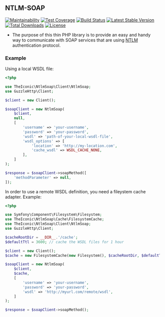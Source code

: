 ## NTLM-SOAP

[![Maintainability](https://api.codeclimate.com/v1/badges/e2e36961babc1aa531f0/maintainability)](https://codeclimate.com/github/theiconic/ntlm-soap/maintainability)
[![Test Coverage](https://api.codeclimate.com/v1/badges/e2e36961babc1aa531f0/test_coverage)](https://codeclimate.com/github/theiconic/ntlm-soap/test_coverage)
[![Build Status](https://travis-ci.org/theiconic/ntlm-soap.svg?branch=master&t=202003171723)](https://travis-ci.org/theiconic/ntlm-soap)
[![Latest Stable Version](https://poser.pugx.org/theiconic/ntlm-parser/v/stable?t=202003171723)](https://packagist.org/packages/theiconic/ntlm-parser)
[![Total Downloads](https://poser.pugx.org/theiconic/ntlm-parser/downloads?t=202003171723)](https://packagist.org/packages/theiconic/ntlm-parser)
[![License](https://poser.pugx.org/theiconic/ntlm-parser/license?t=202003171723)](https://packagist.org/packages/theiconic/ntlm-parser)

 - The purpose of this thin PHP library is to provide an easy and handy way to communicate with SOAP services that are using [NTLM](https://docs.microsoft.com/en-us/windows/desktop/secauthn/microsoft-ntlm) authentication protocol.
 
### Example

Using a local WSDL file:

```php
<?php

use TheIconic\NtlmSoap\Client\NtlmSoap;
use GuzzleHttp\Client;

$client = new Client();

$soapClient = new NtlmSoap(
    $client,
    null,
    [
        'username' => 'your-username',
        'password' => 'your-password',
        'wsdl' => 'path-of-your-local-wsdl-file',
        'wsdl_options' => [
            'location' => 'http://my-location.com',
            'cache_wsdl' => WSDL_CACHE_NONE,
        ],
    ]
);

$response = $soapClient->soapMethod([
    'methodParameter' => null,
]);
```

In order to use a remote WSDL definition, you need a fileystem cache adapter. Example:

```php
<?php

use Symfony\Component\Filesystem\Filesystem;
use TheIconic\NtlmSoap\Cache\FilesystemCache;
use TheIconic\NtlmSoap\Client\NtlmSoap;
use GuzzleHttp\Client;

$cacheRootDir = __DIR__.'/cache';
$defaultTtl = 3600; // cache the WSDL files for 1 hour

$client = new Client();
$cache = new FilesystemCache(new Filesystem(), $cacheRootDir, $defaultTtl);

$soapClient = new NtlmSoap(
    $client,
    $cache,
    [
        'username' => 'your-username',
        'password' => 'your-password',
        'wsdl' => 'http://myurl.com/remote/wsdl',
    ]
);

$response = $soapClient->soapMethod();
```
